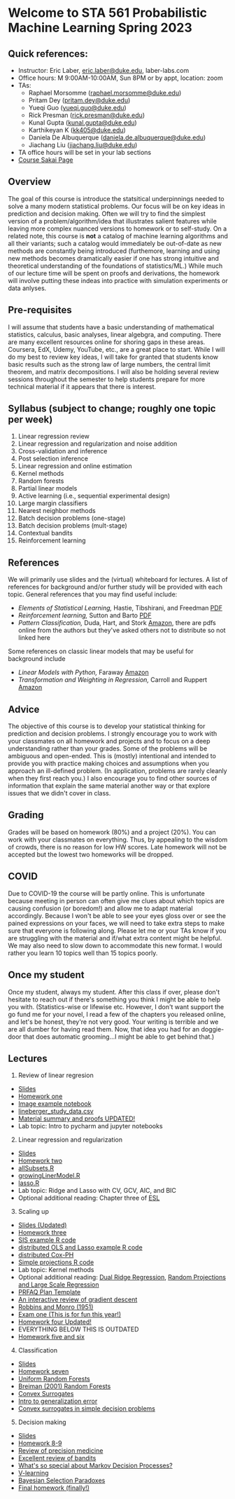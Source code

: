 # Welcome to STA 561 Probabilistic Machine Learning Spring 2023

## Quick references:
* Instructor: Eric Laber, eric.laber@duke.edu, laber-labs.com
* Office hours:  M 9:00AM-10:00AM, Sun 8PM or by appt, location: zoom 
* TAs: 
  - Raphael Morsomme (raphael.morsomme@duke.edu)
  - Pritam Dey (pritam.dey@duke.edu)
  - Yueqi Guo (yueqi.guo@duke.edu)
  - Rick Presman (rick.presman@duke.edu)
  - Kunal Gupta (kunal.gupta@duke.edu)
  - Karthikeyan K (kk405@duke.edu)
  - Daniela De Albuquerque (daniela.de.albuquerque@duke.edu)
  - Jiachang Liu (jiachang.liu@duke.edu)
* TA office hours will be set in your lab sections 
*  [Course Sakai Page](https://sakai.duke.edu/portal/directtool/1e82ca35-6fea-440f-985c-cae5506c5691/)

## Overview 
The goal of this course is introduce the statsitical underpinnings needed to solve a
many modern statistical problems.  Our focus will be on key ideas in prediction and decision 
making. Often we will try to find the simplest version of a problem/algorithm/idea 
that illustrates salient features while leaving more complex nuanced versions to 
homework or to self-study.  On a related note, this course is **not** a catalog 
of machine learning algorithms and all their variants; such a catalog would
immediately be out-of-date as new methods are constantly being introduced (furthemore, 
learning and using new methods becomes dramatically easier if one has strong intuitive and theoretical
understanding of the foundations of statistics/ML.)  While much of our lecture time will be
spent on proofs and derivations, the homework will involve putting these indeas into practice 
with simulation experiments or data anlyses.  

## Pre-requisites 
I will assume that students have a basic understanding of mathematical statistics,
calculus, basic analyses, linear algebgra, and computing.  There are many excellent 
resources online for shoring gaps in these areas.  Coursera, EdX, Udemy, YouTube, etc., are a
great place to start.  While I will do my best to review key ideas, I will take for
granted that students know basic results such as the strong law of large numbers, the
central limit theorem, and matrix decompositions.  I will also be holding several review
sessions throughout the semester to help students prepare for more technical material if
it appears that there is interest.  


## Syllabus (subject to change; roughly one topic per week)
1.  Linear regression review 
2.  Linear regression and regularization and noise addition 
3.  Cross-validation and inference
4.  Post selection inference  
5.  Linear regression and online estimation 
6.  Kernel methods 
7.  Random forests 
8.  Partial linear models 
9.  Active learning (i.e., sequential experimental design)
10.  Large margin classifiers 
11.  Nearest neighbor methods 
12.  Batch decision problems (one-stage)
13.  Batch decision problems (mult-stage)
14.  Contextual bandits 
15.  Reinforcement learning

## References
We will primarily use slides and the (virtual) whiteboard for lectures.  A list of
references for background and/or further study will be provided with each topic. 
General references that you may find useful include: 
- *Elements of Statistical Learning,* Hastie, Tibshirani, and Freedman  [PDF](https://web.stanford.edu/~hastie/ElemStatLearn/)
- *Reinforcement learning,* Sutton and Barto [PDF](http://incompleteideas.net/book/the-book.html)
- *Pattern Classification,* Duda, Hart, and Stork [Amazon](https://www.amazon.com/Pattern-Classification-Pt-1-Richard-Duda/dp/0471056693/ref=sr_1_1?dchild=1&keywords=duda+and+hart&qid=1608491709&sr=8-1), there are pdfs online from the authors  but they've asked others not to distribute so not linked here

Some references on classic linear models that may be useful for background include
- *Linear Models with Python,* Faraway [Amazon](https://www.amazon.com/Linear-Models-Chapman-Statistical-Science/dp/1138483958/ref=sr_1_2?dchild=1&keywords=linear+models+in+python&qid=1614171236&s=books&sr=1-2)
- *Transformation and Weighting in Regression,* Carroll and Ruppert [Amazon](https://www.amazon.com/Transformation-Regression-Monographs-Statistics-Probability/dp/0412014211/ref=sr_1_5?dchild=1&keywords=transformation+regression&qid=1614171344&s=books&sr=1-5)

## Advice 
The objective of this course is to develop your statistical thinking for prediction
and decision problems. I strongly encourage you to work with your classmates on
all homework and projects and to focus on a deep understanding rather than
your grades.  Some of the problems will be ambiguous and open-ended.  This is
(mostly) intentional and intended to provide you with practice making choices
and assumptions when you approach an ill-defined problem.  (In application, problems
are rarely cleanly when they first reach you.)  I also encourage you to find other
sources of information that explain the same material another way or that explore issues
that we didn't cover in class.  

## Grading
Grades will be based on homework (80%) and a project (20%).  You can work
with your classmates on everything. Thus, by appealing to the wisdom of 
crowds, there is no reason for low HW scores.  Late homework will not be accepted but the
lowest two homeworks will be dropped.  

## COVID
Due to COVID-19 the course will be partly online.  This is unfortunate because meeting in person
can often give me clues about which topics are causing confusion (or boredom!) and allow me
to adapt material accordingly.  Because I won't be able to see your eyes gloss over or see the pained
expressions on your faces, we will need to take extra steps to make sure that everyone
is following along.  Please let me or your TAs know if you are struggling with the material 
and if/what extra content might be helpful.  We may also need to slow down to accommodate this new format.
I would rather you learn 10 topics well than 15 topics poorly.  

## Once my student
Once my student, always my student.  After this class if over, please don't hesitate 
to reach out if there's something you think I might be able to help you with. (Statistics-wise or
lifewise etc.  However, 
I don't want support the go fund me for your novel, I read a few of the chapters you released 
online, and let's be honest, they're not very good. Your writing is terrible and we are all
dumber for having read them. Now, that idea you had for an doggie-door
that does automatic grooming...I might be able to get behind that.) 



## Lectures
1. Review of linear regresion
- [Slides](https://github.com/ericlaber/ericlaber.github.io/blob/main/docs/topic_zero_linear_regression_basics_2023.pdf)
- [Homework one](https://github.com/ericlaber/ericlaber.github.io/blob/main/docs/hw1_2023.pdf)
- [Image example notebook](https://github.com/ericlaber/ericlaber.github.io/blob/main/docs/image_example.ipynb)
- [lineberger_study_data.csv](https://github.com/ericlaber/ericlaber.github.io/raw/main/docs/lineberger_study_data.csv)
- [Material summary and proofs UPDATED!](https://github.com/ericlaber/ericlaber.github.io/raw/main/review_materials_0_3.pdf)
- Lab topic: Intro to pycharm and jupyter notebooks 

 

2. Linear regression and regularization
- [Slides](https://github.com/ericlaber/ericlaber.github.io/blob/main/docs/topic_one_linear_regression_regularization.pdf)
- [Homework two](https://github.com/ericlaber/ericlaber.github.io/blob/main/docs/hw2_2023.pdf)
- [allSubsets.R](https://github.com/ericlaber/ericlaber.github.io/blob/main/docs/allSubsets.R)
- [growingLinerModel.R](https://github.com/ericlaber/ericlaber.github.io/blob/main/docs/growingLinearModel.R)
- [lasso.R](https://github.com/ericlaber/ericlaber.github.io/blob/main/docs/lasso.R)
- Lab topic: Ridge and Lasso with CV, GCV, AIC, and BIC
- Optional additional reading: Chapter three of [ESL](https://web.stanford.edu/~hastie/ElemStatLearn/)



3. Scaling up 
- [Slides (Updated)](https://github.com/ericlaber/ericlaber.github.io/blob/main/docs/topic_two_scaling_up.pdf)
- [Homework three](https://github.com/ericlaber/ericlaber.github.io/blob/main/docs/hw3_2023_reasonable_version.pdf)
- [SIS example R code](https://github.com/ericlaber/ericlaber.github.io/blob/main/docs/screen.R)
- [distributed OLS and Lasso example R code](https://github.com/ericlaber/ericlaber.github.io/blob/main/docs/gen_distributed_data.R)
- [distributed Cox-PH](https://github.com/ericlaber/ericlaber.github.io/blob/main/docs/coxph.R)
- [Simple projections R code](https://github.com/ericlaber/ericlaber.github.io/blob/main/docs/simple_random_projection.R)
- Lab topic: Kernel methods
- Optional additional reading:  [Dual Ridge Regression](https://www.seas.upenn.edu/~cis520/papers/dual_ridge.pdf), [Random Projections and Large Scale Regression](https://arxiv.org/pdf/1701.05325.pdf)
- [PRFAQ Plan Template](https://github.com/ericlaber/ericlaber.github.io/raw/main/docs/PRFAQ%20Plan.docx)
- [An interactive review of gradient descent](https://the-learning-machine.com/article/optimization/gradient-descent)
- [Robbins and Monro (1951)](https://github.com/ericlaber/ericlaber.github.io/blob/main/docs/Robbins1951.pdf)
- [Exam one (This is for fun this year!)](https://github.com/ericlaber/ericlaber.github.io/blob/main/docs/exam_one_2021.pdf)
- [Homework four Updated!](https://github.com/ericlaber/ericlaber.github.io/blob/main/docs/hw4_1_2022.pdf)
- EVERYTHING BELOW THIS IS OUTDATED
- [Homework five and six](https://github.com/ericlaber/ericlaber.github.io/blob/main/docs/hw56_2022.pdf)

4. Classification
- [Slides](https://github.com/ericlaber/ericlaber.github.io/blob/main/docs/topic_three_getting_classy.pdf)
- [Homework seven](https://github.com/ericlaber/ericlaber.github.io/blob/main/docs/hw6_2021.pdf)
- [Uniform Random Forests](https://arxiv.org/pdf/1407.3939.pdf)
- [Breiman (2001) Random Forests](https://www.stat.berkeley.edu/~breiman/randomforest2001.pdf)
- [Convex Surrogates](https://people.eecs.berkeley.edu/~wainwrig/stat241b/bartlettetal.pdf)
- [Intro to generalization error](https://arxiv.org/pdf/1812.08696.pdf) 
- [Convex surrogates in simple decision problems](https://jmlr.csail.mit.edu/papers/volume20/18-191/18-191.pdf) 

5. Decision making
- [Slides](https://github.com/ericlaber/ericlaber.github.io/blob/main/docs/topic_four_decisions_are_hard.pdf)
- [Homework 8-9](https://github.com/ericlaber/ericlaber.github.io/blob/main/docs/hw78_2021.pdf)
- [Review of precision medicine](https://www.ncbi.nlm.nih.gov/pmc/articles/PMC6502478/)
- [Excellent review of bandits](https://arxiv.org/abs/1904.07272)
- [What's so special about Markov Decision Processes?](https://citeseerx.ist.psu.edu/viewdoc/download?doi=10.1.1.161.1580&rep=rep1&type=pdf)
- [V-learning](https://www.tandfonline.com/doi/10.1080/01621459.2018.1537919)
- [Bayesian Selection Paradoxes](https://www.jstor.org/stable/4355805?seq=1#metadata_info_tab_contents)
- [Final homework (finally!)](https://github.com/ericlaber/ericlaber.github.io/blob/main/docs/hw9_2021.pdf)
